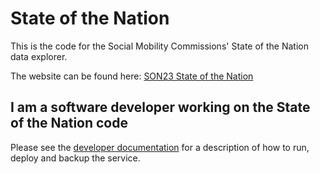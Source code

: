 
# State of the Nation
This is the code for the Social Mobility Commissions' State of the Nation data explorer.

The website can be found here: [SON23 State of the Nation](https://social-mobility.data.gov.uk/)

## I am a software developer working on the State of the Nation code
Please see the [developer documentation](./documentation/README.md) for a description of how to run, deploy and backup the service.
